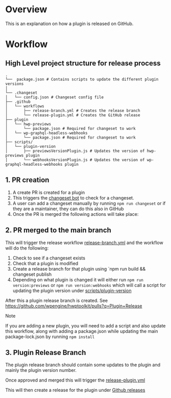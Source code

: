 # Overview

This is an explanation on how a plugin is released on GitHub.

# Workflow

## High Level project structure for release process

```
.
└──  package.json # Contains scripts to update the different plugin versions
│
└── .changeset
│   └── config.json # Changeset config file
├── .github
│   └── workflows
│       ├── release-branch.yml # Creates the release branch
│       └── release-plugin.yml # Creates the GitHub release
├── plugin
│   └── hwp-previews
│       └── package.json # Required for changeset to work
│   └── wp-graphql-headless-webhooks
│       └── package.json # Required for changeset to work
├── scripts/
│   └── plugin-version
│       ├── previewsVersionPlugin.js # Updates the version of hwp-previews plugin
│       └── webhooksVersionPlugin.js # Updates the version of wp-graphql-headless-webhooks plugin
```

## 1. PR creation

1. A create PR is created for a plugin
2. This triggers the [changeset bot](https://github.com/changesets/bot) to check for a changeset.
3. A user can add a changeset manually by running `npm run changeset` or if they are a maintainer, they can do this also in GitHub
4. Once the PR is merged the following actions will take place:


## 2. PR merged to the main branch

This will trigger the release workflow [release-branch.yml](../../.github/workflows/release-branch.yml) and the workflow will do the following:

1. Check to see if a changeset exists
2. Check that a plugin is modified
3. Create a release branch for that plugin using `npm run build && changeset publish
4. Depending on what plugin is changed it will either run `npm run version:previews` or `npm run version:webhooks` which will call a script for updating the plugin version under [scripts/plugin-version](../../scripts/plugin-version/)

After this a plugin release branch is created. See <https://github.com/wpengine/hwptoolkit/pulls?q=Plugin+Release>

>[!NOTE]
> If you are adding a new plugin, you will need to add a script and also update this workflow, along with adding a package.json while updating the main package-lock.json by running `npm install`


## 3. Plugin Release Branch

The plugin release branch should contain some updates to the plugin and mainly the plugin version number.

Once approved and merged this will trigger the [release-plugin.yml](../../.github/workflows/release-plugin.yml)

This will then create a release for the plugin under [Github releases](https://github.com/wpengine/hwptoolkit/releases)
